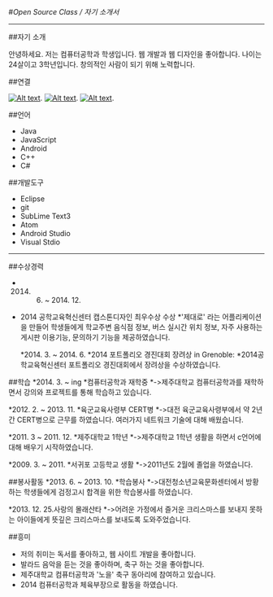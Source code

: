 #_Open Source Class / 자기 소개서_

---

##자기 소개

안녕하세요. 저는 컴퓨터공학과 학생입니다.
웹 개발과 웹 디자인을 좋아합니다. 
나이는 24살이고 3학년입니다. 
창의적인 사람이 되기 위해 노력합니다.


##연결

[![Alt text](/images/mail.png)](mailto:scsc3313@hanmail.net).
[![Alt text](/images/github.gif)](http://github.com/scsc3313/).
[![Alt text](/images/facebook.png)](https://ko-kr.facebook.com/people/%ED%98%84%EC%8A%B9%ED%98%B8/100003175042715).


##언어

* Java
* JavaScript
* Android
* C++
* C#

##개발도구

* Eclipse
* git
* SubLime Text3
* Atom
* Android Studio
* Visual Stdio

---

##수상경력
* 2014. 6. ~ 2014. 12.
* 2014 공학교육혁신센터 캡스톤디자인 최우수상 수상 
  *'제대로' 라는 어플리케이션을 만들어 학생들에게 학교주변 음식점 정보, 버스 실시간 위치 정보, 자주 사용하는 게시판 이용기능, 문의하기 기능을 제공하였습니다.

  *2014. 3. ~ 2014. 6.
  *2014 포트폴리오 경진대회 장려상 in Grenoble: 
  *2014공학교육혁신센터 포트폴리오 경진대회에서 장려상을 수상하였습니다.
  
##학습
  *2014. 3. ~ ing
  *컴퓨터공학과 재학중
  *->제주대학교 컴퓨터공학과를 재학하면서 강의와 프로젝트를 통해 학습하고 있습니다.
  
  *2012. 2. ~ 2013. 11.
  *육군교육사령부 CERT병
  *->대전 육군교육사령부에서 약 2년간 CERT병으로 근무를 하였습니다. 여러가지 네트워크 기술에 대해 배웠습니다.
  
  *2011. 3 ~ 2011. 12.
  *제주대학교 1학년 
  *->제주대학교 1학년 생활을 하면서 c언어에 대해 배우기 시작하였습니다.
  
  *2009. 3. ~ 2011.
  *서귀포 고등학교 생활
  *->2011년도 2월에 졸업을 하였습니다.

##봉사활동
  *2013. 6. ~ 2013. 10.
  *학습봉사 
  *->대전청소년교육문화센터에서 방황하는 학생들에게 검정고시 합격을 위한 학습봉사를 하였습니다.
  
  *2013. 12. 25.사랑의 몰래산타
  *->어려운 가정에서 즐거운 크리스마스를 보내지 못하는 아이들에게 뜻깊은 크리스마스를 보내도록 도와주었습니다.
  
##흥미
* 저의 취미는 독서를 좋아하고, 웹 사이트 개발을 좋아합니다.
* 발라드 음악을 듣는 것을 좋아하며, 축구 하는 것을 좋아합니다.
* 제주대학교 컴퓨터공학과 '노을' 축구 동아리에 참여하고 있습니다.
* 2014 컴퓨터공학과 체육부장으로 활동을 하였습니다.
